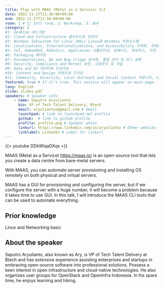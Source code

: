 ```yaml
---
title: Play with MAAS (Metal as a Service) CLI
date: 2022-11-27T11:30:00+09:00
end: 2022-11-27T11:50:00+09:00
room: 1 # 1: Intl room, 2: Workshop, 3: BoF
category: 2
#1: Desktop 데스크탑
#2: Cloud and Infrastructure 클라우드와 인프라
#3: Windows Subsystem for Linux (WSL) Linux용 Windows 하위시스템
#4: Localizations, Internationalizations, and Accessibility 지역화, 국제화 및 접근성
#5: IoT, Embedded, Robotics, Appliances 사물인터넷, 임베디드, 로보틱스, 가전
#6: Packaging 패키징
#7: Documentations, QA and Bug triage 문서화, 품질 관리 및 버그 분류
#8: Security, Compliance and Kernel 보안, 규정준수 및 커널
#9: Data and AI 데이터와 인공지능
#10: Content and Design 컨텐츠와 디지인
#11: Community, Diversity, Local Outreach and Social Context 커뮤니티, 다양성, 지역 사회 협력과 사회적 관점
featured: true # If it's true. This session will appear on main page.
lang: English
slide: slides.pdf
speakers: # Speaker info
    - name: Saputro Aryulianto
      bio: VP of Tech Talent Delivery, Btech
      email: aryuliantos@gmail.com # Email
      launchpad: # link to launchpad.net profile
      github:  # link to github profile
      profile: profile.png # Speaker photo
      linkurl: https://www.linkedin.com/in/aryulianto # Other website link url
      linklabel: LinkedIn # Label for linkurl
---
```


{{< youtube DDkWlqaDXqs >}}

MAAS (Metal as a Service) https://maas.io/ is an open-source tool that lets you create a data centre from bare-metal servers.

With MAAS, you can automate server provisioning and installing OS remotely on both physical and virtual servers. 

MAAS has a GUI for provisioning and configuring the server, but if we configure the server with a huge number, it will become a problem because it takes time to use GUI. In this talk, I will introduce the MAAS CLI tools that can be used to automate everything.

## Prior knowledge
Linux and Networking basic

## About the speaker
Saputro Aryulianto, also known as Ary, is VP of Tech Talent Delivery at Btech and has extensive experience assisting enterprises and startups in embracing open-source software into professional solutions. Possess a keen interest in open infrastructure and cloud-native technologies. He also organizes user groups for OpenStack and OpenInfra Indonesia. In his spare time, he enjoys learning and hiking.
